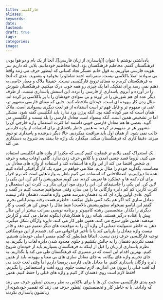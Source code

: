 ```yaml
---
title: فارگلیسی
aliases: 
keywords: 
date: 
lastmod: 
draft: true
tags: 
categories: 
image:
---
```

یادداشتی نوشتم با عنوان [[پاسداری از زبان فارسی]]. آنجا از یک بام و دو هوا بودن فرهنگستان گفتم. مخاطبم فرهنگستان بود. اینجا مخاطبم خودمانیم. بلایی که داریم سر هویت فارسی میاوریم.
به قول خانم عسگر نجاد کسانی که اینطور حرف می زنند واقعا بی سوادند اصلا باکلاسی نیست.
سفرنامه احمد شاملو را بخوانید و بشنوید. 
نقدی که آنجا به فرهنگستان کریدم به معنای ترویج فارگلیسی نیست.
حقیقتا ملاک و معیار خاصی به ذهنم نمی رسد برای تفکیک. اما یک چیزی رو همه خوب درک میکنیم.
فرهنگستان شورش را در آورده و آبروی پاسداری از فارسی را برده. این اسمش پاسداری نیست.
از طرف دیگر عده ای هم شورش را در آورند و بی سوادی خودشان را با پز باکلاسی پر کرده اند.
مثال زدن کار بیهوده ای است.
خودتان ملاحظه کنید.
جایی که معنای فارسی مشهور تر، غنی تر، مفهوم تر و قابل فهم تر است استفاده از هر لغت دیگری بیسوادی است.
ملاک همان است که میر کوتاه گفته بود. آنکه پرژن ورد ندارد باید انگلیسی گفته شود. مشکل اما در تشخیص همین است. آنکه بیسواد است معادل فارسی را بلد نیست و انگلیسی می گوید.
بعضی ها هم معادل فارسی خوبی داشتند اما کثرت استعمال واژه خارجی آن را مشهور هر تر مفهوم تر کرده. به همین خاطر پافشاری برای استفاده از واژه فارسی جالب نمی شود. از همان اول باید مراقبت میکردیم. حالا دیگر دیرشده و پاسداری تو ذوق میزند. دقیقا کاری که فرهنگستان میکند. میگذارد یک واژه جا بیفتد بعد شروع به دستکاری می کند.


یک استدراک
کمی ملایم تر قضاوت کنیم
کسی که مکررا از واژه های انگلیسی استفاده می کنید، لزوما قصد چسی امدن و با کلاس حرف زدن ندارد.
گاهی اوقات پیشه و حرفه ی شخص اقتضا می کند از این واژه ها استفاده کند و استفاده از واژه های معادل بی معناست. بگذارید خودم را مثال بزنم.
مثلا می خواهم در مورد یک کار گرافیکی آماده کنیم همه ما دیزاینریم. اصطلاحاتی که استفاده می کنیم ناظر به واژه هایی است که نرم افزار برای آن دکمه ها و عملکرد ها تعریف کرده. می گویم سچوریشن را کم کن. این یکی را لاین کن. این یکی را جاستیفای کن. این را روی مود اورلی بذار و...
کثرت این استعمال و کثرت کاربرد کم کم دایره واژگانی ما را می سازد وقتی میخواهیم صحبت کنیم در گفت و گوی عادی اولین واژه ای که به ذهنمان میرسد همین واژه هاست. ذهنمان قادر نیست معادل سازی کند اگر هم بکند کمی طول میکشد. خاطرم هست رفته بودم لباس بخرم. گفتم این لباسو نمیخوام سچوریشنش بالاست!
شما مثال را عوض کن هر کسب و کار دیگری را بگذار. متخصصین رشته کامپیوتر و برنامه نویسی بمراتب بیشتر از این مثال پیش پا افتاده درگیر هستند. شبانه روز با همکارشان اینگونه تعامل می کنند و گزارش میدهند. همین طور سرچ می کنند. همین طور کار می کنند. دایره واژگان شکل میگیرد.
ذهن به خاطر شمولیت معنایی آن واژه آن را به موقعیت های دیگر تعمیم می دهد و قادر نیست واژه معادل را بازیابی کند یا با تأخیر فراخوانی می کند.
قصدم از این موشکافی توجیه فارگلیسی حرف زدن نیست. اتفاقا همانطور که گفتم مقصر اصلی خودمان هستیم. همت نکردیم ذهنمان را به چالش بکشیم و جلوی محدود شدن دایره لغات را بگیریم. به نظرم پاسداری از زبان را قبل از اینکه به فرهنگستان بسپاریم باید از خودمان شروع کنیم.
بهترین اقدام این است که در مسیری که فرهنگستان طی می کند پا نگذاریم.
به جای تحریم واژه های بیگانه، به جای معادل سازی های بی معنا و بیهوده، باید از همین دایره واژگان پاسداری کنیم. ما معادل هایی فارسی پرمعنا داریم اما وقتی لغت جدید می آید لغت قبلی را بیرون می اندازیم. لازم نیست جلوی ورود لغت و استعمالش را بگیریم. فقط لازم است روی ذهنمان کار کنیم و واژه های قبلی را حفظ کنیم. همین!

جمع بندی فارگلیسی صحبت کن ها
یا برای باکلاس به نظر رسیدن اینطور حرف می زنند که وادادند.
یا به خاطر کار و تخصصشون اینطور حرف می زنند که تقصیر خودشونه از زبانشون پاسداری نکردند